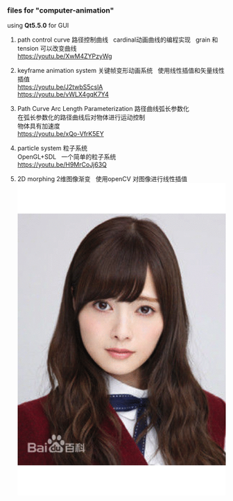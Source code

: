 ### files for "computer-animation"  
using **Qt5.5.0** for GUI  
1. path control curve 路径控制曲线   
cardinal动画曲线的编程实现   
grain 和 tension 可以改变曲线   
https://youtu.be/XwM4ZYPzyWg  

2. keyframe animation system 关键帧变形动画系统   
使用线性插值和矢量线性插值  
https://youtu.be/J2twbS5cslA  
https://youtu.be/vWLX4gqK7Y4  

3. Path Curve Arc Length Parameterization 路径曲线弧长参数化  
在弧长参数化的路径曲线后对物体进行运动控制  
物体具有加速度  
https://youtu.be/xQo-VfrK5EY  

4. particle system 粒子系统  
OpenGL+SDL  
一个简单的粒子系统  
https://youtu.be/H9MrCoJj63Q  

5. 2D morphing  2维图像渐变  
使用openCV 对图像进行线性插值  
![alt](/渐变.gif)

